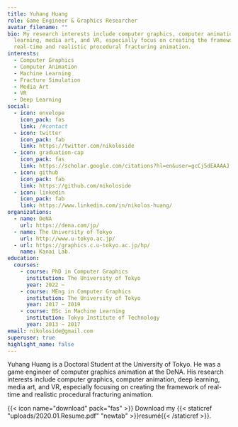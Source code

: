 ```yaml
---
title: Yuhang Huang
role: Game Engineer & Graphics Researcher
avatar_filename: ""
bio: My research interests include computer graphics, computer animation, deep
  learning, media art, and VR, especially focus on creating the framework of
  real-time and realistic procedural fracturing animation.
interests:
  - Computer Graphics
  - Computer Animation
  - Machine Learning
  - Fracture Simulation
  - Media Art
  - VR
  - Deep Learning
social:
  - icon: envelope
    icon_pack: fas
    link: /#contact
  - icon: twitter
    icon_pack: fab
    link: https://twitter.com/nikoloside
  - icon: graduation-cap
    icon_pack: fas
    link: https://scholar.google.com/citations?hl=en&user=gcCj5dEAAAAJ
  - icon: github
    icon_pack: fab
    link: https://github.com/nikoloside
  - icon: linkedin
    icon_pack: fab
    link: https://www.linkedin.com/in/nikolos-huang/
organizations:
  - name: DeNA
    url: https://dena.com/jp/
  - name: The University of Tokyo
    url: http://www.u-tokyo.ac.jp/
  - url: https://graphics.c.u-tokyo.ac.jp/hp/
    name: Kanai Lab.
education:
  courses:
    - course: PhD in Computer Graphics
      institution: The University of Tokyo
      year: 2022 ~
    - course: MEng in Computer Graphics
      institution: The University of Tokyo
      year: 2017 ~ 2019
    - course: BSc in Machine Learning
      institution: Tokyo Institute of Technology
      year: 2013 ~ 2017
email: nikoloside@gmail.com
superuser: true
highlight_name: false
---
```

Yuhang Huang is a Doctoral Student at the University of Tokyo. He was a game engineer of computer graphics animation at the DeNA. His research interests include computer graphics, computer animation, deep learning, media art, and VR, especially focusing on creating the framework of real-time and realistic procedural fracturing animation.

{{< icon name="download" pack="fas" >}} Download my {{< staticref "uploads/2020.01.Resume.pdf" "newtab" >}}resumé{{< /staticref >}}.